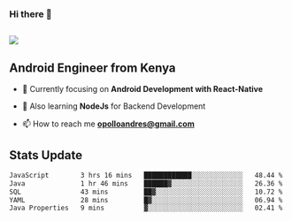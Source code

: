 ### Hi there 👋
<h2 align="left"><img src="https://readme-typing-svg.herokuapp.com?color='blue'&lines=I'm+Andrew+Opollo😊;Welcome+to+my+Github😜"> </h2>

## Android Engineer from Kenya


- 🌱 Currently focusing on **Android Development with React-Native**

- 🔭 Also learning **NodeJs** for Backend Development

- 📫 How to reach me **opolloandres@gmail.com**


## Stats Update
<!--START_SECTION:waka-->

```txt
JavaScript        3 hrs 16 mins   ████████████░░░░░░░░░░░░░   48.44 %
Java              1 hr 46 mins    ██████▓░░░░░░░░░░░░░░░░░░   26.36 %
SQL               43 mins         ██▓░░░░░░░░░░░░░░░░░░░░░░   10.72 %
YAML              28 mins         █▓░░░░░░░░░░░░░░░░░░░░░░░   06.94 %
Java Properties   9 mins          ▓░░░░░░░░░░░░░░░░░░░░░░░░   02.41 %
```

<!--END_SECTION:waka-->


